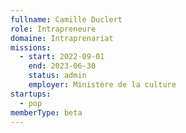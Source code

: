 ```yaml
---
fullname: Camille Duclert
role: Intrapreneure
domaine: Intraprenariat
missions:
  - start: 2022-09-01
    end: 2023-06-30
    status: admin
    employer: Ministère de la culture
startups:
  - pop
memberType: beta
---
```


